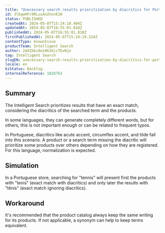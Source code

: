 ```yaml
---
title: "Unecessary search results prioritization by diacritics for Portuguese"
id: 3lbgwHFc9RLusAnZnvnE1H
status: PUBLISHED
createdAt: 2024-05-07T15:24:18.404Z
updatedAt: 2024-05-07T16:55:01.818Z
publishedAt: 2024-05-07T16:55:01.818Z
firstPublishedAt: 2024-05-07T15:24:19.224Z
contentType: knownIssue
productTeam: Intelligent Search
author: 2mXZkbi0oi061KicTExNjo
tag: Intelligent Search
slugEN: unecessary-search-results-prioritization-by-diacritics-for-portuguese
locale: en
kiStatus: Backlog
internalReference: 1028763
---
```


## Summary


The Intelligent Search prioritizes results that have an exact match, considering the diacritics of the searched term and the products.

In some languages, they can generate completely different words, but for others, this is not important enough or can be related to frequent typos.

In Portuguese, diacritics like acute accent, circumflex accent, and tilde fall into this scenario. A product or a search term missing the diacritic will prioritize some products over others depending on how they are registered. For this language, normalization is expected.


##

## Simulation


In a Portuguese store, searching for "tennis" will present first the products with "tenis" (exact match with diacritics) and only later the results with "tênis" (exact match ignoring diacritics).


##

## Workaround


It's recommended that the product catalog always keep the same writing for its products. If not applicable, a synonym can help to keep terms equivalent.

